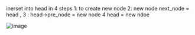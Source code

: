  inerset into head in 4 steps
 1: to create new node 
2: new node next_node = head , 
3 : head->pre_node = new node
4 head = new ndoe  

![image](https://github.com/user-attachments/assets/d2d62150-edbf-40e0-86a6-09137d4a1210)
